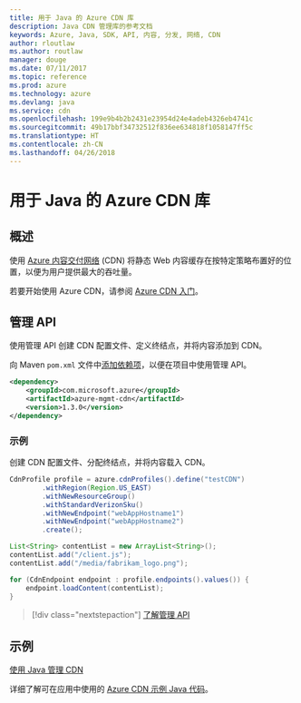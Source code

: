 ```yaml
---
title: 用于 Java 的 Azure CDN 库
description: Java CDN 管理库的参考文档
keywords: Azure, Java, SDK, API, 内容, 分发, 网络, CDN
author: rloutlaw
ms.author: routlaw
manager: douge
ms.date: 07/11/2017
ms.topic: reference
ms.prod: azure
ms.technology: azure
ms.devlang: java
ms.service: cdn
ms.openlocfilehash: 199e9b4b2b2431e23954d24e4adeb4326eb4741c
ms.sourcegitcommit: 49b17bbf34732512f836ee634818f1058147ff5c
ms.translationtype: HT
ms.contentlocale: zh-CN
ms.lasthandoff: 04/26/2018
---
```

# <a name="azure-cdn-libraries-for-java"></a>用于 Java 的 Azure CDN 库

## <a name="overview"></a>概述

使用 [Azure 内容交付网络](/azure/cdn/cdn-overview) (CDN) 将静态 Web 内容缓存在按特定策略布置好的位置，以便为用户提供最大的吞吐量。

若要开始使用 Azure CDN，请参阅 [Azure CDN 入门](/azure/cdn/cdn-create-new-endpoint)。

## <a name="management-api"></a>管理 API

使用管理 API 创建 CDN 配置文件、定义终结点，并将内容添加到 CDN。

向 Maven `pom.xml` 文件中[添加依赖项](https://maven.apache.org/guides/getting-started/index.html#How_do_I_use_external_dependencies)，以便在项目中使用管理 API。

```XML
<dependency>
    <groupId>com.microsoft.azure</groupId>
    <artifactId>azure-mgmt-cdn</artifactId>
    <version>1.3.0</version>
</dependency>
```   

### <a name="example"></a>示例

创建 CDN 配置文件、分配终结点，并将内容载入 CDN。

```java
CdnProfile profile = azure.cdnProfiles().define("testCDN")
        .withRegion(Region.US_EAST)
        .withNewResourceGroup()
        .withStandardVerizonSku()
        .withNewEndpoint("webAppHostname1")
        .withNewEndpoint("webAppHostname2")
        .create();

List<String> contentList = new ArrayList<String>();
contentList.add("/client.js");
contentList.add("/media/fabrikam_logo.png");

for (CdnEndpoint endpoint : profile.endpoints().values()) {
    endpoint.loadContent(contentList);
}
```

> [!div class="nextstepaction"]
> [了解管理 API](/java/api/overview/azure/cdn/management)

## <a name="samples"></a>示例

[使用 Java 管理 CDN](https://github.com/Azure-Samples/cdn-java-manage-cdn)

详细了解可在应用中使用的 [Azure CDN 示例 Java 代码](https://azure.microsoft.com/resources/samples/?platform=java&term=cdn)。